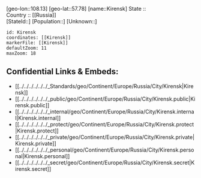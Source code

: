 ﻿---
location: [57.78,108.13] 
mapzoom: [7,12] 
mapmarker: city 
type: City
tags:
- geo/City


SpocWebEntityId: 31453
isDeleted: false
confidential: public

---
[geo-lon::108.13] 
[geo-lat::57.78] 
[name::Kirensk] 
State ::  
Country :: [[Russia]]  
[StateId::] 
[Population::] 
[Unknown::] 


```leaflet
id: Kirensk
coordinates: [[Kirensk]] 
markerFile: [[Kirensk]] 
defaultZoom: 11 
maxZoom: 18
```


## Confidential Links & Embeds: 
- [[../../../../../../_Standards/geo/Continent/Europe/Russia/City/Kirensk|Kirensk]] 
- [[../../../../../../_public/geo/Continent/Europe/Russia/City/Kirensk.public|Kirensk.public]] 
- [[../../../../../../_internal/geo/Continent/Europe/Russia/City/Kirensk.internal|Kirensk.internal]] 
- [[../../../../../../_protect/geo/Continent/Europe/Russia/City/Kirensk.protect|Kirensk.protect]] 
- [[../../../../../../_private/geo/Continent/Europe/Russia/City/Kirensk.private|Kirensk.private]] 
- [[../../../../../../_personal/geo/Continent/Europe/Russia/City/Kirensk.personal|Kirensk.personal]] 
- [[../../../../../../_secret/geo/Continent/Europe/Russia/City/Kirensk.secret|Kirensk.secret]] 
